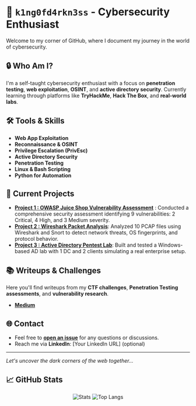 # 👑 `k1ng0fd4rkn3ss` - Cybersecurity Enthusiast

Welcome to my corner of GitHub, where I document my journey in the world of cybersecurity.

## 🔒 Who Am I?
I'm a self-taught cybersecurity enthusiast with a focus on **penetration testing**, **web exploitation**, **OSINT**, and **active directory security**. Currently learning through platforms like **TryHackMe**, **Hack The Box**, and **real-world labs**.

## 🛠️ Tools & Skills
- **Web App Exploitation**  
- **Reconnaissance & OSINT**  
- **Privilege Escalation (PrivEsc)**  
- **Active Directory Security**  
- **Penetration Testing**  
- **Linux & Bash Scripting**  
- **Python for Automation**  

## 🚀 Current Projects
- **[Project 1 : OWASP Juice Shop Vulnerability Assessment](https://github.com/king0fdarkness/juice-shop-vulnerability-report/blob/main/juice-shop-vulnerability-report.md)** : Conducted a comprehensive security assessment identifying 9 vulnerabilities: 2 Critical, 4 High, and 3 Medium severity.
- **[Project 2 : Wireshark Packet Analysis](https://github.com/king0fdarkness/PCAP-Threat-Analysis-Lab/blob/main/PCAP-Threat-Analysis.md)**: Analyzed 10 PCAP files using Wireshark and Snort to detect network threats, OS fingerprints, and protocol behavior.
- **[Project 3 : Active Directory Pentest Lab](https://github.com/king0fdarkness/ActiveDirectory-Pentest-Lab)**: Built and tested a Windows-based AD lab with 1 DC and 2 clients simulating a real enterprise setup.

## 📚 Writeups & Challenges
Here you'll find writeups from my **CTF challenges**, **Penetration Testing assessments**, and **vulnerability research**.

- **[Medium](https://medium.com/@k1ng0fd4rkn3ss)**

## 🌐 Contact
- Feel free to **[open an issue](https://github.com/k1ng0fd4rkn3ss/issues)** for any questions or discussions.
- Reach me via **LinkedIn**: [Your LinkedIn URL] (optional)

---

*Let's uncover the dark corners of the web together...*


## 📈 GitHub Stats



<p align="center">
  <img src="https://github-readme-stats.vercel.app/api?username=king0fdarkness&show_icons=true&theme=tokyonight" alt="Stats" />
  <img src="https://github-readme-stats.vercel.app/api/top-langs/?username=king0fdarkness&layout=compact&theme=tokyonight" alt="Top Langs" />
</p>

